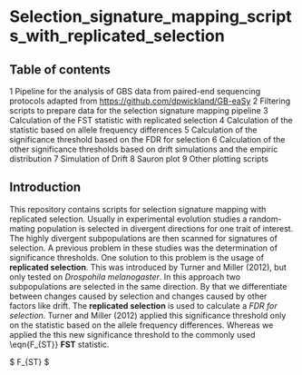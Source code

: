 # Selection_signature_mapping_scripts_with_replicated_selection
## Table of contents
1 Pipeline for the analysis of GBS data from paired-end sequencing protocols adapted from https://github.com/dpwickland/GB-eaSy
2 Filtering scripts to prepare data for the selection signature mapping pipeline
3 Calculation of the FST statistic with replicated selection
4 Calculation of the statistic based on allele frequency differences
5 Calculation of the significance threshold based on the FDR for selection
6 Calculation of the other significance thresholds based on drift simulations and the empiric distribution
7 Simulation of Drift
8 Sauron plot
9 Other plotting scripts

## Introduction
This repository contains scripts for selection signature mapping with replicated selection.
Usually in experimental evolution studies a random-mating population is selected in divergent directions for one
trait of interest. The highly divergent subpopulations are then scanned for signatures of selection.
A previous problem in these studies was the determination of significance thresholds. 
One solution to this problem is the usage of **replicated selection**. 
This was introduced by Turner and Miller (2012), but only tested on *Drospohila melanogaster*. 
In this approach two subpopulations are selected in the same direction. 
By that we differentiate between changes caused by selection and changes caused by other factors like drift.
The **replicated selection** is used to calculate a *FDR for selection*. 
Turner and Miller (2012) applied this significance threshold only on the
statistic based on the allele frequency differences. 
Whereas we applied the this new significance threshold to the commonly used \eqn{F_{ST}}
**FST** statistic.

$ F_{ST} $
